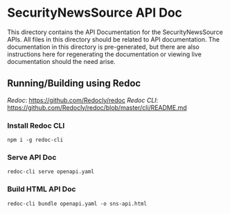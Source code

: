 # SecurityNewsSource API Doc

This directory contains the API Documentation for the SecurityNewsSource APIs. All files in this directory should 
be related to API documentation. The documentation in this directory is pre-generated, but there are also instructions
here for regenerating the documentation or viewing live documentation should the need arise.

## Running/Building using Redoc

*Redoc*: https://github.com/Redocly/redoc
*Redoc CLI*: https://github.com/Redocly/redoc/blob/master/cli/README.md

### Install Redoc CLI

```
npm i -g redoc-cli
```

### Serve API Doc

```
redoc-cli serve openapi.yaml
```

### Build HTML API Doc

```
redoc-cli bundle openapi.yaml -o sns-api.html
```